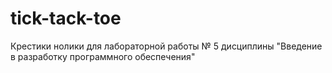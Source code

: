 # tick-tack-toe
Крестики нолики для лабораторной работы № 5 дисциплины "Введение в разработку программного обеспечения"
